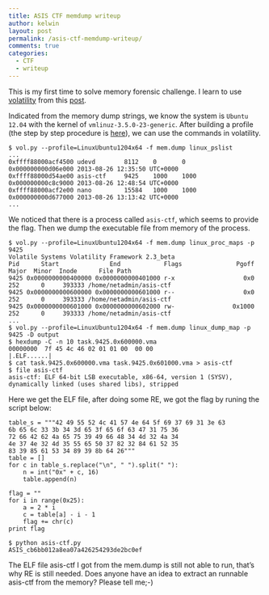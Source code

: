 ```yaml
---
title: ASIS CTF memdump writeup
author: kelwin
layout: post
permalink: /asis-ctf-memdump-writeup/
comments: true
categories:
  - CTF
  - writeup
---
```

This is my first time to solve memory forensic challenge. I learn to use [volatility][1] from this [post][2].

Indicated from the memory dump strings, we know the system is `Ubuntu 12.04` with the kernel of `vmlinuz-3.5.0-23-generic`. After building a profile (the step by step procedure is [here][3]), we can use the commands in volatility.

    $ vol.py --profile=LinuxUbuntu1204x64 -f mem.dump linux_pslist
    ...
    0xffff88000acf4500 udevd        8112    0       0      0x000000000d06e000 2013-08-26 12:35:50 UTC+0000
    0xffff88000d54ae00 asis-ctf     9425    1000    1000   0x000000000c8c9000 2013-08-26 12:48:54 UTC+0000
    0xffff88000acf2e00 nano         15584   1000    1000   0x000000000d677000 2013-08-26 13:13:42 UTC+0000
    ...
    

We noticed that there is a process called `asis-ctf`, which seems to provide the flag. Then we dump the executable file from memory of the process.

    $ vol.py --profile=LinuxUbuntu1204x64 -f mem.dump linux_proc_maps -p 9425
    Volatile Systems Volatility Framework 2.3_beta
    Pid      Start              End            Flags               Pgoff Major  Minor  Inode      File Path                    
    9425 0x0000000000400000 0x0000000000401000 r-x                   0x0    252      0     393333 /home/netadmin/asis-ctf      
    9425 0x0000000000600000 0x0000000000601000 r--                   0x0    252      0     393333 /home/netadmin/asis-ctf      
    9425 0x0000000000601000 0x0000000000602000 rw-                0x1000    252      0     393333 /home/netadmin/asis-ctf
    ...
    $ vol.py --profile=LinuxUbuntu1204x64 -f mem.dump linux_dump_map -p 9425 -D output
    $ hexdump -C -n 10 task.9425.0x600000.vma
    00000000  7f 45 4c 46 02 01 01 00  00 00                    |.ELF......|
    $ cat task.9425.0x600000.vma task.9425.0x601000.vma > asis-ctf
    $ file asis-ctf
    asis-ctf: ELF 64-bit LSB executable, x86-64, version 1 (SYSV), dynamically linked (uses shared libs), stripped
    

Here we get the ELF file, after doing some RE, we got the flag by runing the script below:

    table_s = """42 49 55 52 4c 41 57 4e 64 5f 69 37 69 31 3e 63
    6b 65 6c 33 3b 34 3d 65 3f 65 6f 63 47 31 75 36
    72 66 42 62 4a 65 75 39 49 66 48 34 4d 32 4a 34
    4e 37 4e 32 4d 35 55 65 50 37 82 32 84 61 52 35
    83 39 85 61 53 34 89 39 8b 64 26"""
    table = []
    for c in table_s.replace("\n", " ").split(" "):
        n = int("0x" + c, 16)
        table.append(n)
    
    flag = ""
    for i in range(0x25):
        a = 2 * i
        c = table[a] - i - 1
        flag += chr(c)
    print flag
    
    $ python asis-ctf.py
    ASIS_cb6bb012a8ea07a426254293de2bc0ef
    

The ELF file asis-ctf I got from the mem.dump is still not able to run, that&#8217;s why RE is still needed. Does anyone have an idea to extract an runnable asis-ctf from the memory? Please tell me;-)

 [1]: https://www.volatilesystems.com/default/volatility
 [2]: http://blog.lse.epita.fr/articles/59-ebctf-2013-for100.html
 [3]: http://code.google.com/p/volatility/wiki/LinuxMemoryForensics

